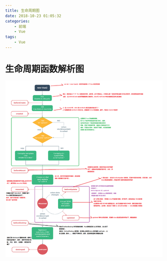 ```yaml
---
title: 生命周期图
date: 2018-10-23 01:05:32
categories:
    - 前端
    - Vue
tags:
    - Vue
---
```

# 生命周期函数解析图
![生命周期图](/img/lifecycle.png)